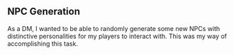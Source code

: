 ## NPC Generation
As a DM, I wanted to be able to randomly generate some new NPCs with distinctive personalities for my players to interact with. This was my way of accomplishing this task.
